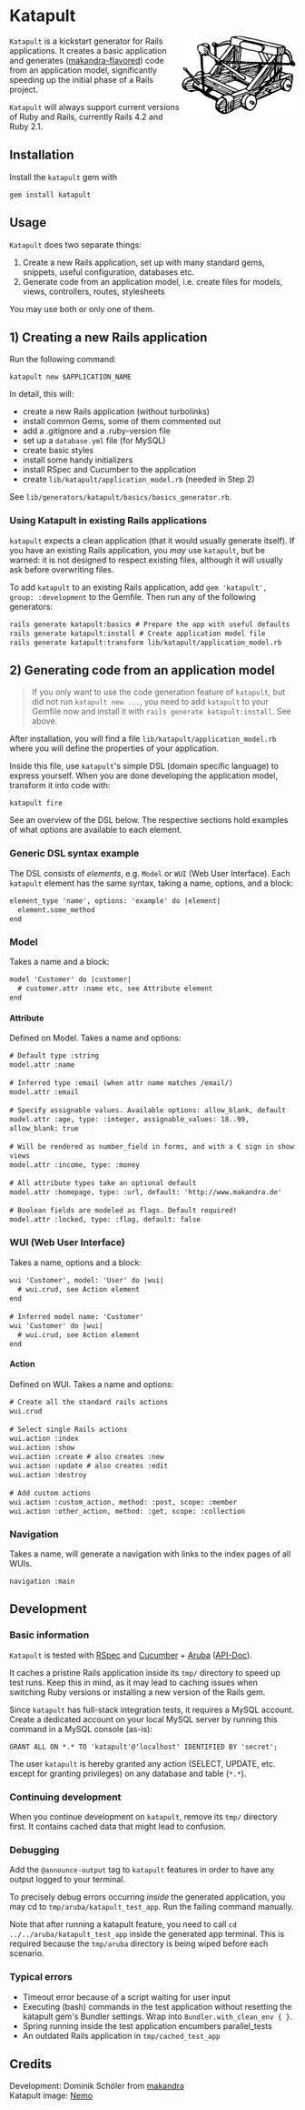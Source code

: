 # Katapult

<img src="katapult.png" width="200px" align="right" />


`Katapult` is a kickstart generator for Rails applications. It creates a basic
application and generates ([makandra-flavored](https://leanpub.com/growing-rails))
code from an application model, significantly speeding up the initial phase of a
Rails project.

`Katapult` will always support current versions of Ruby and Rails, currently
Rails 4.2 and Ruby 2.1.


## Installation

Install the `katapult` gem with

    gem install katapult


## Usage

`Katapult` does two separate things:

1. Create a new Rails application, set up with many standard gems, snippets,
   useful configuration, databases etc.
2. Generate code from an application model, i.e. create files for models, views,
   controllers, routes, stylesheets

You may use both or only one of them.


## 1) Creating a new Rails application

Run the following command:

    katapult new $APPLICATION_NAME

In detail, this will:
 
- create a new Rails application (without turbolinks)
- install common Gems, some of them commented out
- add a .gitignore and a .ruby-version file
- set up a `database.yml` file (for MySQL)
- create basic styles
- install some handy initializers
- install RSpec and Cucumber to the application
- create `lib/katapult/application_model.rb` (needed in Step 2)

See `lib/generators/katapult/basics/basics_generator.rb`.

### Using Katapult in existing Rails applications
`katapult` expects a clean application (that it would usually generate itself).
If you have an existing Rails application, you *may* use `katapult`, but be
warned: it is not designed to respect existing files, although it will usually
ask before overwriting files.

To add `katapult` to an existing Rails application, add
`gem 'katapult', group: :development` to the Gemfile. Then run any of the
following generators:

    rails generate katapult:basics # Prepare the app with useful defaults
    rails generate katapult:install # Create application model file
    rails generate katapult:transform lib/katapult/application_model.rb


## 2) Generating code from an application model

> If you only want to use the code generation feature of `katapult`, but did not
> run `katapult new ...`, you need to add `katapult` to your Gemfile now and
> install it with `rails generate katapult:install`. See above.

After installation, you will find a file `lib/katapult/application_model.rb`
where you will define the properties of your application.

Inside this file, use `katapult`'s simple DSL (domain specific language) to
express yourself. When you are done developing the application model, transform
it into code with:

    katapult fire

See an overview of the DSL below. The respective sections hold examples of what
options are available to each element.

### Generic DSL syntax example
The DSL consists of _elements_, e.g. `Model` or `WUI` (Web User Interface). Each
`katapult` element has the same syntax, taking a name, options, and a block:

    element_type 'name', options: 'example' do |element|
      element.some_method
    end


### Model
Takes a name and a block:

    model 'Customer' do |customer|
      # customer.attr :name etc, see Attribute element
    end


#### Attribute
Defined on Model. Takes a name and options:

    # Default type :string
    model.attr :name
    
    # Inferred type :email (when attr name matches /email/)
    model.attr :email
    
    # Specify assignable values. Available options: allow_blank, default
    model.attr :age, type: :integer, assignable_values: 18..99, allow_blank: true
    
    # Will be rendered as number_field in forms, and with a € sign in show views
    model.attr :income, type: :money
    
    # All attribute types take an optional default
    model.attr :homepage, type: :url, default: 'http://www.makandra.de'
    
    # Boolean fields are modeled as flags. Default required!
    model.attr :locked, type: :flag, default: false


### WUI (Web User Interface)
Takes a name, options and a block:

    wui 'Customer', model: 'User' do |wui|
      # wui.crud, see Action element
    end

    # Inferred model name: 'Customer'
    wui 'Customer' do |wui|
      # wui.crud, see Action element
    end


#### Action
Defined on WUI. Takes a name and options:

    # Create all the standard rails actions
    wui.crud

    # Select single Rails actions
    wui.action :index
    wui.action :show
    wui.action :create # also creates :new
    wui.action :update # also creates :edit
    wui.action :destroy
    
    # Add custom actions
    wui.action :custom_action, method: :post, scope: :member
    wui.action :other_action, method: :get, scope: :collection
    

### Navigation
Takes a name, will generate a navigation with links to the index pages of all
WUIs.

    navigation :main


## Development

### Basic information
`Katapult` is tested with [RSpec](http://rspec.info/) and
[Cucumber](https://cucumber.io/) + [Aruba](https://github.com/cucumber/aruba)
([API-Doc](http://www.rubydoc.info/github/cucumber/aruba/master/)).

It caches a pristine Rails application inside its `tmp/` directory to
speed up test runs. Keep this in mind, as it may lead to caching issues when
switching Ruby versions or installing a new version of the Rails gem.

Since `katapult` has full-stack integration tests, it requires a MySQL account.
Create a dedicated account on your local MySQL server by running this command in
a MySQL console (as-is):

    GRANT ALL ON *.* TO 'katapult'@'localhost' IDENTIFIED BY 'secret';

The user `katapult` is hereby granted any action (SELECT, UPDATE, etc. except
for granting privileges) on any database and table (`*.*`).

### Continuing development
When you continue development on `katapult`, remove its `tmp/` directory first.
It contains cached data that might lead to confusion.

### Debugging
Add the `@announce-output` tag to `katapult` features in order to have any output
logged to your terminal.

To precisely debug errors occurring _inside_ the generated application, you may
cd to `tmp/aruba/katapult_test_app`. Run the failing command manually.

Note that after running a katapult feature, you need to call
`cd ../../aruba/katapult_test_app` inside the generated app terminal. This is
required because the `tmp/aruba` directory is being wiped before each scenario.

### Typical errors
- Timeout error because of a script waiting for user input
- Executing (bash) commands in the test application without resetting the
  katapult gem's Bundler settings. Wrap into `Bundler.with_clean_env { }`.
- Spring running inside the test application encumbers parallel_tests
- An outdated Rails application in `tmp/cached_test_app`


## Credits

Development: Dominik Schöler from [makandra](makandra.com)<br />
Katapult image: [Nemo](http://pixabay.com/de/katapult-30061)
